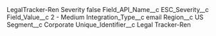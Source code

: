 <?xml version="1.0" encoding="UTF-8"?>
<CustomMetadata xmlns="http://soap.sforce.com/2006/04/metadata" xmlns:xsi="http://www.w3.org/2001/XMLSchema-instance" xmlns:xsd="http://www.w3.org/2001/XMLSchema">
    <label>LegalTracker-Ren Severity</label>
    <protected>false</protected>
    <values>
        <field>Field_API_Name__c</field>
        <value xsi:type="xsd:string">ESC_Severity__c</value>
    </values>
    <values>
        <field>Field_Value__c</field>
        <value xsi:type="xsd:string">2 - Medium</value>
    </values>
    <values>
        <field>Integration_Type__c</field>
        <value xsi:type="xsd:string">email</value>
    </values>
    <values>
        <field>Region__c</field>
        <value xsi:type="xsd:string">US</value>
    </values>
    <values>
        <field>Segment__c</field>
        <value xsi:type="xsd:string">Corporate</value>
    </values>
    <values>
        <field>Unique_Identifier__c</field>
        <value xsi:type="xsd:string">Legal Tracker-Ren</value>
    </values>
</CustomMetadata>
